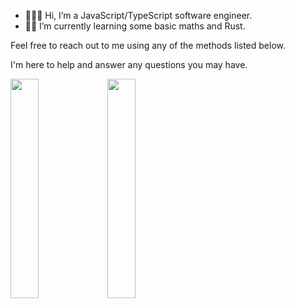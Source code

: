 - 👩🏻‍💻 Hi, I’m a JavaScript/TypeScript software engineer.
- 🏳️‍⚧️ I’m currently learning some basic maths and Rust.

Feel free to reach out to me using any of the methods listed below. 

I'm here to help and answer any questions you may have.

<img src="https://github.com/azurepx/azurepx/assets/153528619/8f2d8356-5b1d-4ea5-b2ee-79811259d602" width=30%>
<img src="https://github.com/azurepx/azurepx/assets/153528619/52424e0e-69a8-42cb-bebf-a10a31483291" width=30%>


<!---
azurepx/azurepx is a ✨ special ✨ repository because its `README.md` (this file) appears on your GitHub profile.
You can click the Preview link to take a look at your changes.
--->

